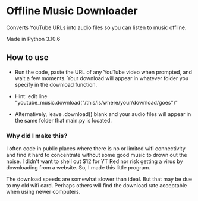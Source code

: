 # Offline Music Downloader

Converts YouTube URLs into audio files so you can listen to music offline.

Made in Python 3.10.6

## How to use

 - Run the code, paste the URL of any YouTube video when prompted, and wait a few moments. Your download will appear in whatever folder you specify in the download function.

 - Hint: edit line "youtube_music.download("/this/is/where/your/download/goes")"

 - Alternatively, leave .download() blank and your audio files will appear in the same folder that main.py is located.

### Why did I make this?

I often code in public places where there is no or limited wifi connectivity and find it hard to concentrate without some good music to drown out the noise. I didn't want to shell out $12 for YT Red nor risk getting a virus by downloading from a website. So, I made this little program.

The download speeds are somewhat slower than ideal. But that may be due to my old wifi card. Perhaps others will find the download rate acceptable when using newer computers.
